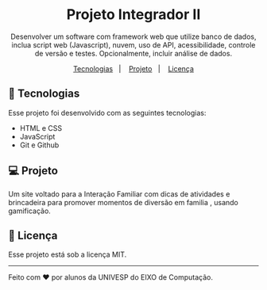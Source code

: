 <h1 align="center"> Projeto Integrador II</h1>

<p align="center">
Desenvolver um software com framework web que utilize banco de dados, inclua script web (Javascript), nuvem, uso de API, acessibilidade, controle de versão e testes. Opcionalmente, incluir análise de dados.
</p>

<p align="center">
  <a href="#-tecnologias">Tecnologias</a>&nbsp;&nbsp;&nbsp;|&nbsp;&nbsp;&nbsp;
  <a href="#-projeto">Projeto</a>&nbsp;&nbsp;&nbsp;|&nbsp;&nbsp;&nbsp;
  <a href="#memo-licença">Licença</a>
</p>


## 🚀 Tecnologias

Esse projeto foi desenvolvido com as seguintes tecnologias:

- HTML e CSS
- JavaScript
- Git e Github

## 💻 Projeto

Um site voltado para a Interação Familiar com dicas de atividades e brincadeira para promover momentos de diversão em familia , usando gamificação.


## :memo: Licença

Esse projeto está sob a licença MIT.

---

Feito com ♥ por alunos da UNIVESP do EIXO de Computação.